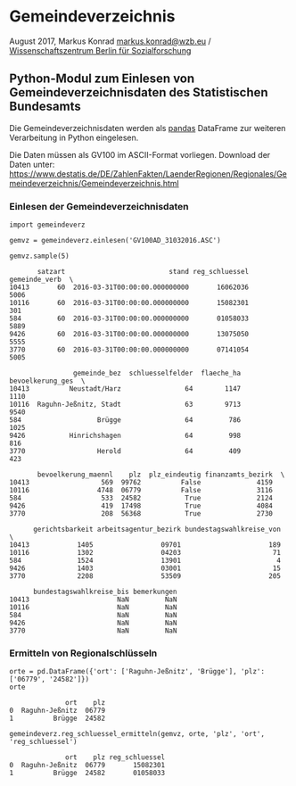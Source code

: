 # Gemeindeverzeichnis

August 2017, Markus Konrad <markus.konrad@wzb.eu> / [Wissenschaftszentrum Berlin für Sozialforschung](https://www.wzb.eu/en)

## Python-Modul zum Einlesen von Gemeindeverzeichnisdaten des Statistischen Bundesamts

Die Gemeindeverzeichnisdaten werden als [pandas](http://pandas.pydata.org/) DataFrame zur weiteren Verarbeitung in Python eingelesen.

Die Daten müssen als GV100 im ASCII-Format vorliegen. Download der Daten unter: https://www.destatis.de/DE/ZahlenFakten/LaenderRegionen/Regionales/Gemeindeverzeichnis/Gemeindeverzeichnis.html

### Einlesen der Gemeindeverzeichnisdaten

```
import gemeindeverz

gemvz = gemeindeverz.einlesen('GV100AD_31032016.ASC')

gemvz.sample(5)
```

```
       satzart                          stand reg_schluessel  gemeinde_verb  \
10413       60  2016-03-31T00:00:00.000000000       16062036           5006   
10116       60  2016-03-31T00:00:00.000000000       15082301            301   
584         60  2016-03-31T00:00:00.000000000       01058033           5889   
9426        60  2016-03-31T00:00:00.000000000       13075050           5555   
3770        60  2016-03-31T00:00:00.000000000       07141054           5005   

                gemeinde_bez  schluesselfelder  flaeche_ha  bevoelkerung_ges  \
10413          Neustadt/Harz                64        1147              1110   
10116  Raguhn-Jeßnitz, Stadt                63        9713              9540   
584                   Brügge                64         786              1025   
9426           Hinrichshagen                64         998               816   
3770                  Herold                64         409               423   

       bevoelkerung_maennl    plz  plz_eindeutig finanzamts_bezirk  \
10413                  569  99762          False              4159   
10116                 4748  06779          False              3116   
584                    533  24582           True              2124   
9426                   419  17498           True              4084   
3770                   208  56368           True              2730   

      gerichtsbarkeit arbeitsagentur_bezirk bundestagswahlkreise_von  \
10413            1405                 09701                      189   
10116            1302                 04203                       71   
584              1524                 13901                        4   
9426             1403                 03001                       15   
3770             2208                 53509                      205   

      bundestagswahlkreise_bis bemerkungen  
10413                      NaN         NaN  
10116                      NaN         NaN  
584                        NaN         NaN  
9426                       NaN         NaN  
3770                       NaN         NaN
```

### Ermitteln von Regionalschlüsseln

```
orte = pd.DataFrame({'ort': ['Raguhn-Jeßnitz', 'Brügge'], 'plz': ['06779', '24582']})
orte
```

```
              ort    plz
0  Raguhn-Jeßnitz  06779
1          Brügge  24582
```

```
gemeindeverz.reg_schluessel_ermitteln(gemvz, orte, 'plz', 'ort', 'reg_schluessel')
```

```
              ort    plz reg_schluessel
0  Raguhn-Jeßnitz  06779       15082301
1          Brügge  24582       01058033
```
